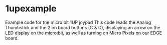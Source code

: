 # 1upexample
Example code for the micro:bit 1UP joypad
This code reads the Analog Thumbstick and the 2 on board buttons (C & D), displaying an arrow on the
LED display on the micro:bit, as well as turning on Micro Pixels on our EDGE board.
